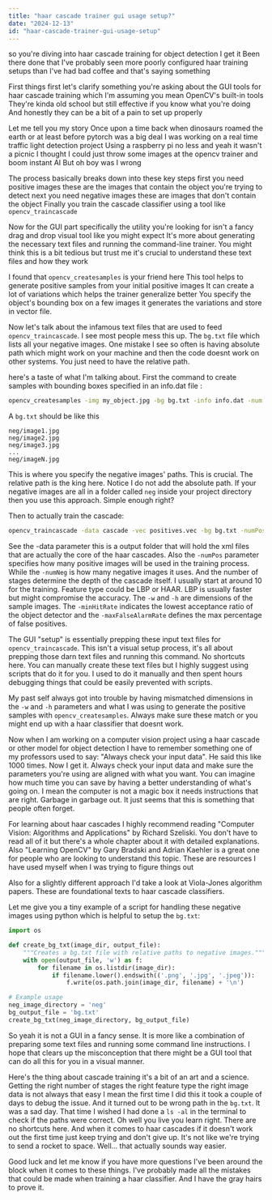 ```yaml
---
title: "haar cascade trainer gui usage setup?"
date: "2024-12-13"
id: "haar-cascade-trainer-gui-usage-setup"
---
```


 so you're diving into haar cascade training for object detection I get it Been there done that I've probably seen more poorly configured haar training setups than I've had bad coffee and that's saying something

First things first let's clarify something you're asking about the GUI tools for haar cascade training which I'm assuming you mean OpenCV's built-in tools They're kinda old school but still effective if you know what you're doing And honestly they can be a bit of a pain to set up properly

Let me tell you my story Once upon a time back when dinosaurs roamed the earth or at least before pytorch was a big deal I was working on a real time traffic light detection project Using a raspberry pi no less and yeah it wasn't a picnic I thought I could just throw some images at the opencv trainer and boom instant AI But oh boy was I wrong

The process basically breaks down into these key steps first you need positive images these are the images that contain the object you're trying to detect next you need negative images these are images that don't contain the object Finally you train the cascade classifier using a tool like `opencv_traincascade`

Now for the GUI part specifically the utility you're looking for isn't a fancy drag and drop visual tool like you might expect It's more about generating the necessary text files and running the command-line trainer. You might think this is a bit tedious but trust me it's crucial to understand these text files and how they work

I found that `opencv_createsamples` is your friend here This tool helps to generate positive samples from your initial positive images It can create a lot of variations which helps the trainer generalize better You specify the object's bounding box on a few images it generates the variations and store in vector file.

Now let's talk about the infamous text files that are used to feed `opencv_traincascade`. I see most people mess this up. The `bg.txt` file which lists all your negative images. One mistake I see so often is having absolute path which might work on your machine and then the code doesnt work on other systems. You just need to have the relative path.

 here's a taste of what I'm talking about. First the command to create samples with bounding boxes specified in an info.dat file :

```bash
opencv_createsamples -img my_object.jpg -bg bg.txt -info info.dat -num 100 -maxxangle 0.5 -maxyangle 0.5 -maxzangle 0.5 -w 20 -h 20 -vec positives.vec
```

A `bg.txt` should be like this

```text
neg/image1.jpg
neg/image2.jpg
neg/image3.jpg
...
neg/imageN.jpg
```

This is where you specify the negative images' paths. This is crucial. The relative path is the king here. Notice I do not add the absolute path. If your negative images are all in a folder called `neg` inside your project directory then you use this approach. Simple enough right?

Then to actually train the cascade:

```bash
opencv_traincascade -data cascade -vec positives.vec -bg bg.txt -numPos 50 -numNeg 100 -numStages 10 -featureType LBP -w 20 -h 20 -minHitRate 0.995 -maxFalseAlarmRate 0.5
```

See the -data parameter this is a output folder that will hold the xml files that are actually the core of the haar cascades. Also the `-numPos` parameter specifies how many positive images will be used in the training process. While the `-numNeg` is how many negative images it uses. And the number of stages determine the depth of the cascade itself. I usually start at around 10 for the training. Feature type could be LBP or HAAR. LBP is usually faster but might compromise the accuracy. The `-w` and `-h` are dimensions of the sample images. The `-minHitRate` indicates the lowest acceptance ratio of the object detector and the `-maxFalseAlarmRate` defines the max percentage of false positives.

The GUI "setup" is essentially prepping these input text files for `opencv_traincascade`. This isn't a visual setup process, it's all about prepping those darn text files and running this command. No shortcuts here. You can manually create these text files but I highly suggest using scripts that do it for you. I used to do it manually and then spent hours debugging things that could be easily prevented with scripts.

My past self always got into trouble by having mismatched dimensions in the `-w` and `-h` parameters and what I was using to generate the positive samples with `opencv_createsamples`. Always make sure these match or you might end up with a haar classifier that doesnt work.

Now when I am working on a computer vision project using a haar cascade or other model for object detection I have to remember something one of my professors used to say: "Always check your input data". He said this like 1000 times. Now I get it. Always check your input data and make sure the parameters you're using are aligned with what you want. You can imagine how much time you can save by having a better understanding of what's going on. I mean the computer is not a magic box it needs instructions that are right. Garbage in garbage out. It just seems that this is something that people often forget.

For learning about haar cascades I highly recommend reading "Computer Vision: Algorithms and Applications" by Richard Szeliski. You don't have to read all of it but there's a whole chapter about it with detailed explanations. Also "Learning OpenCV" by Gary Bradski and Adrian Kaehler is a great one for people who are looking to understand this topic. These are resources I have used myself when I was trying to figure things out

Also for a slightly different approach I'd take a look at Viola-Jones algorithm papers. These are foundational texts to haar cascade classifiers.

Let me give you a tiny example of a script for handling these negative images using python which is helpful to setup the `bg.txt`:

```python
import os

def create_bg_txt(image_dir, output_file):
    """Creates a bg.txt file with relative paths to negative images."""
    with open(output_file, 'w') as f:
        for filename in os.listdir(image_dir):
            if filename.lower().endswith(('.png', '.jpg', '.jpeg')):
                f.write(os.path.join(image_dir, filename) + '\n')

# Example usage
neg_image_directory = 'neg'
bg_output_file = 'bg.txt'
create_bg_txt(neg_image_directory, bg_output_file)

```

So yeah it is not a GUI in a fancy sense. It is more like a combination of preparing some text files and running some command line instructions. I hope that clears up the misconception that there might be a GUI tool that can do all this for you in a visual manner.

Here's the thing about cascade training it's a bit of an art and a science. Getting the right number of stages the right feature type the right image data is not always that easy I mean the first time I did this it took a couple of days to debug the issue. And it turned out to be wrong path in the `bg.txt`. It was a sad day. That time I wished I had done a `ls -al` in the terminal to check if the paths were correct. Oh well you live you learn right. There are no shortcuts here. And when it comes to haar cascades if it doesn't work out the first time just keep trying and don't give up. It's not like we're trying to send a rocket to space. Well... that actually sounds way easier.

Good luck and let me know if you have more questions I've been around the block when it comes to these things. I've probably made all the mistakes that could be made when training a haar classifier. And I have the gray hairs to prove it.
